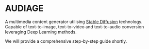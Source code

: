 # AUDIAGE

A multimedia content generator utilising [Stable Diffusion](https://en.wikipedia.org/wiki/Stable_Diffusion) technology. Capable of text-to-image, text-to-video and text-to-audio conversion leveraging Deep Learning methods. 

We will provide a comprehensive step-by-step guide shortly. 
